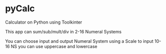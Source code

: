 # pyCalc
Calculator on Python using Toolkinter

This app can sum/sub/mult/div in 2-16 Numeral Systems

You can choose input and output Numeral System using a Scale
to input 10-16 NS you can use uppercase and lowercase
